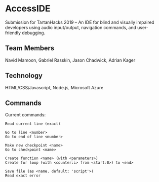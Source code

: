 # AccessIDE
Submission for TartanHacks 2019 – An IDE for blind and visually impaired developers using audio input/output, navigation commands, and user-friendly debugging.

## Team Members
Navid Mamoon, Gabriel Rasskin, Jason Chadwick, Adrian Kager

## Technology
HTML/CSS/Javascript, Node.js, Microsoft Azure

## Commands
Current commands:
```
Read current line (exact)

Go to line <number>
Go to end of line <number>

Make new checkpoint <name>
Go to checkpoint <name>

Create function <name> (with <parameters>)
Create for loop (with <counter:i> from <start:0>) to <end>

Save file (as <name, default: 'script'>)
Read exact error
```
